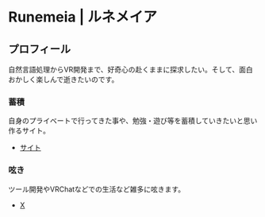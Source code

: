 # Runemeia | ルネメイア

## プロフィール

自然言語処理からVR開発まで、好奇心の赴くままに探求したい。そして、面白おかしく楽しんで逝きたいのです。

### 蓄積

自身のプライベートで行ってきた事や、勉強・遊び等を蓄積していきたいと思い作るサイト。

- [サイト](https://github.com/Runemeia)

### 呟き

ツール開発やVRChatなどでの生活など雑多に呟きます。

- [X](https://x.com/runemeia)



